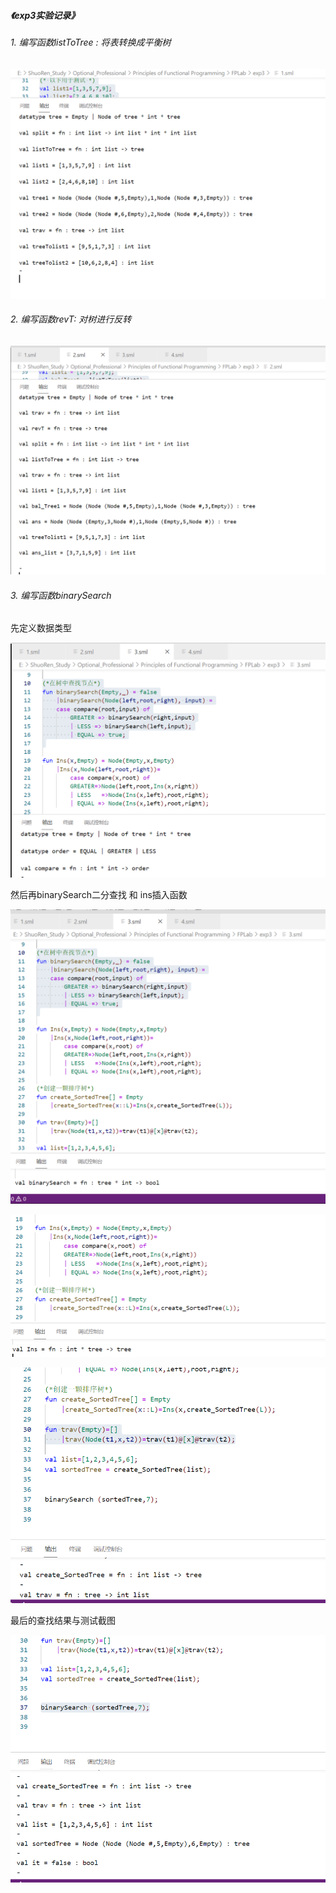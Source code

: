 ##### 《exp3实验记录》

###### 1. 编写函数listToTree :  将表转换成平衡树

![image-20211215180133238](img/image-20211215180133238.png)



###### 2. 编写函数revT: 对树进行反转

![image-20211215180209985](img/image-20211215180209985.png)





###### 3. 编写函数binarySearch



先定义数据类型

![image-20211215180308739](img/image-20211215180308739.png)



然后再binarySearch二分查找 和 ins插入函数

![image-20211215180342978](img/image-20211215180342978.png)

![image-20211215180420847](img/image-20211215180420847.png)



![image-20211215180548953](img/image-20211215180548953.png)



最后的查找结果与测试截图

![image-20211215180630487](img/image-20211215180630487.png)